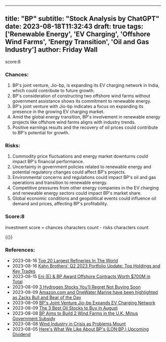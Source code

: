 
---
title: "BP"
subtitle: "Stock Analysis by ChatGPT"
date: 2023-08-18T11:32:43
draft: true
tags: ['Renewable Energy', 'EV Charging', 'Offshore Wind Farms', 'Energy Transition', 'Oil and Gas Industry']
author: Friday Wall
---

score:8
### Chances:
1. BP's joint venture, Jio-bp, is expanding its EV charging network in India, which could contribute to future growth.
2. BP's consideration of constructing two offshore wind farms without government assistance shows its commitment to renewable energy.
3. BP's joint venture with Jio-bp indicates a focus on expanding its presence in the growing EV charging market.
4. Amid the global energy transition, BP's involvement in renewable energy projects like offshore wind farms aligns with industry trends.
5. Positive earnings results and the recovery of oil prices could contribute to BP's potential for growth.
### Risks:
1. Commodity price fluctuations and energy market downturns could impact BP's financial performance.
2. Uncertainty in government policies related to renewable energy and potential regulatory changes could affect BP's projects.
3. Environmental concerns and regulations could impact BP's oil and gas operations and transition to renewable energy.
4. Competitive pressures from other energy companies in the EV charging and renewable energy sectors could impact BP's market share.
5. Global economic conditions and geopolitical events could influence oil demand and prices, affecting BP's profitability.
### Score:8
investment score = chances characters count - risks characters count

{{<tradingview symbol="NYSE:BP">}}
### References:
- 2023-08-16 [Top 20 Largest Refineries In The World](https://finance.yahoo.com/news/top-20-largest-refineries-world-215544389.html?.tsrc=rss)
- 2023-08-16 [Kahn Brothers' Q2 2023 Portfolio Update: Top Holdings and Key Trades](https://finance.yahoo.com/news/kahn-brothers-q2-2023-portfolio-200806316.html?.tsrc=rss)
- 2023-08-15 [Eni (E) & BP Award Offshore Contracts Worth $700M in Total](https://finance.yahoo.com/news/eni-e-bp-award-offshore-151000349.html?.tsrc=rss)
- 2023-08-09 [3 Hydrogen Stocks You’ll Regret Not Buying Soon](https://finance.yahoo.com/news/3-hydrogen-stocks-ll-regret-133014202.html?.tsrc=rss)
- 2023-08-09 [Amazon.com and OneWater Marine have been highlighted as Zacks Bull and Bear of the Day](https://finance.yahoo.com/news/amazon-com-onewater-marine-highlighted-124600977.html?.tsrc=rss)
- 2023-08-09 [BP's Joint Venture Jio-bp Expands EV Charging Network](https://finance.yahoo.com/news/bps-joint-venture-jio-bp-122000517.html?.tsrc=rss)
- 2023-08-09 [The 3 Best Oil Stocks to Buy in August](https://finance.yahoo.com/news/3-best-oil-stocks-buy-165734990.html?.tsrc=rss)
- 2023-08-08 [BP Aims to Build 2 Wind Farms in the U.K. Minus Government Subsidy](https://finance.yahoo.com/news/bp-aims-build-2-wind-131300827.html?.tsrc=rss)
- 2023-08-08 [Wind Industry in Crisis as Problems Mount](https://finance.yahoo.com/m/9237bf64-fca3-3e67-9ef3-34e15b575724/wind-industry-in-crisis-as.html?.tsrc=rss)
- 2023-08-05 [Here's What We Like About BP's (LON:BP.) Upcoming Dividend](https://finance.yahoo.com/news/heres-bps-lon-bp-upcoming-070653675.html?.tsrc=rss)


                